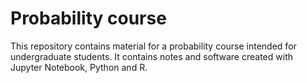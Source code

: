 # Probability course
This repository contains material for a probability course intended for undergraduate students. It contains notes and software created with Jupyter Notebook, Python and R.
